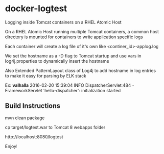 # docker-logtest
Logging inside Tomcat containers on a RHEL Atomic Host

On a RHEL Atomic Host running multiple Tomcat containers, a common host directory is mounted for containers to write application specific logs

Each container will create a log file of it's own like <continer_id>-applog.log

We set the hostname as a -D flag to Tomcat startup and use vars in log4j.properties to dynamically insert the hostname

Also Extended PatternLayout class of Log4j to add hostname in log entries to make it easy for parsing by ELK stack

Ex:
**valhalla** 2016-02-20 15:39:04 INFO  DispatcherServlet:484 - FrameworkServlet 'hello-dispatcher': initialization started

## Build Instructions

mvn clean package

cp target/logtest.war to Tomcat 8 webapps folder

http://localhost:8080/logtest

Enjoy!
